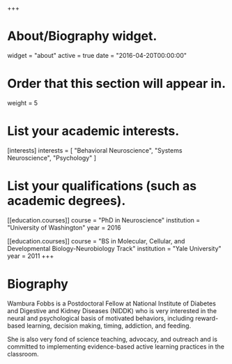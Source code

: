 +++
# About/Biography widget.
widget = "about"
active = true
date = "2016-04-20T00:00:00"

# Order that this section will appear in.
weight = 5

# List your academic interests.
[interests]
  interests = [
    "Behavioral Neuroscience",
    "Systems Neuroscience",
    "Psychology"
  ]

# List your qualifications (such as academic degrees).
[[education.courses]]
  course = "PhD in Neuroscience"
  institution = "University of Washington"
  year = 2016

[[education.courses]]
  course = "BS in Molecular, Cellular, and Developmental Biology-Neurobiology Track"
  institution = "Yale University"
  year = 2011
+++

# Biography

Wambura Fobbs is a Postdoctoral Fellow at National Institute of Diabetes and Digestive and Kidney Diseases (NIDDK) who is very interested in the neural and psychological basis of motivated behaviors, including reward-based learning, decision making, timing, addiction, and feeding. 

She is also very fond of science teaching, advocacy, and outreach and is committed to implementing evidence-based active learning practices in the classroom.
